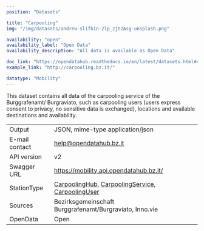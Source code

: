 ```yaml
---
position: "Datasets"

title: "Carpooling"
img: "/img/datasets/andrew-slifkin-2lp_2jtZAsg-unsplash.png"

availability: "open"
availability_label: "Open Data"
availability_description: "All data is available as Open Data"

doc_link: "https://opendatahub.readthedocs.io/en/latest/datasets.html#carpoolinghub-dataset"
example_link: "http://carpooling.bz.it/"

datatype: "Mobility"
---
```


This dataset contains all data of the carpooling service of the Burggrafenamt/ Burgraviato, such as carpooling users (users express consent to privacy, no sensitive data is exchanged), locations and available destinations and availability.

|                |                                                                      |
| :------------- | -------------------------------------------------------------------- |
| Output         | JSON, mime-type application/json                                     |
| E-mail contact | help@opendatahub.bz.it                                               |
| API version    | v2                                                                   |
| Swagger URL    | https://mobility.api.opendatahub.bz.it/                              |
| StationType    | [CarpoolingHub](https://mobility.api.opendatahub.bz.it/v2/flat/CarpoolingHub), [CarpoolingService](https://mobility.api.opendatahub.bz.it/v2/flat/CarpoolingService), [CarpoolingUser](https://mobility.api.opendatahub.bz.it/v2/flat/CarpoolingUser) |
| Sources        | Bezirksgemeinschaft Burggrafenamt/Burgraviato, Inno.vìe              |
| OpenData       | Open                                                                 |
